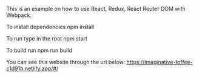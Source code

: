 This is an example on how to use React, Redux, React Router DOM with Webpack.

To install dependencies
npm install

To run type in the root
npm start

To build run
npm run build

You can see this website through the url below: https://imaginative-toffee-c1d91b.netlify.app/#/
